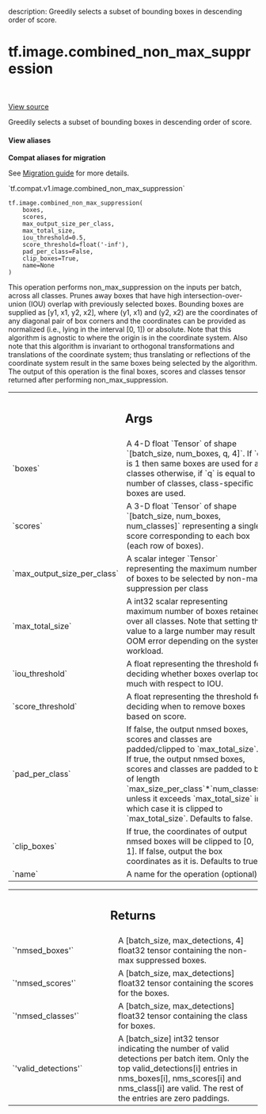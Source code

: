 description: Greedily selects a subset of bounding boxes in descending order of score.

<div itemscope itemtype="http://developers.google.com/ReferenceObject">
<meta itemprop="name" content="tf.image.combined_non_max_suppression" />
<meta itemprop="path" content="Stable" />
</div>

# tf.image.combined_non_max_suppression

<!-- Insert buttons and diff -->

<table class="tfo-notebook-buttons tfo-api nocontent" align="left">

</table>

<a target="_blank" class="external" href="/code/stable/tensorflow/python/ops/image_ops_impl.py">View source</a>



Greedily selects a subset of bounding boxes in descending order of score.


<section class="expandable">
  <h4 class="showalways">View aliases</h4>
  <p>
<b>Compat aliases for migration</b>
<p>See
<a href="https://www.tensorflow.org/guide/migrate">Migration guide</a> for
more details.</p>
<p>`tf.compat.v1.image.combined_non_max_suppression`</p>
</p>
</section>

<pre class="devsite-click-to-copy prettyprint lang-py tfo-signature-link">
<code>tf.image.combined_non_max_suppression(
    boxes,
    scores,
    max_output_size_per_class,
    max_total_size,
    iou_threshold=0.5,
    score_threshold=float(&#x27;-inf&#x27;),
    pad_per_class=False,
    clip_boxes=True,
    name=None
)
</code></pre>



<!-- Placeholder for "Used in" -->

This operation performs non_max_suppression on the inputs per batch, across
all classes.
Prunes away boxes that have high intersection-over-union (IOU) overlap
with previously selected boxes.  Bounding boxes are supplied as
[y1, x1, y2, x2], where (y1, x1) and (y2, x2) are the coordinates of any
diagonal pair of box corners and the coordinates can be provided as normalized
(i.e., lying in the interval [0, 1]) or absolute.  Note that this algorithm
is agnostic to where the origin is in the coordinate system. Also note that
this algorithm is invariant to orthogonal transformations and translations
of the coordinate system; thus translating or reflections of the coordinate
system result in the same boxes being selected by the algorithm.
The output of this operation is the final boxes, scores and classes tensor
returned after performing non_max_suppression.

<!-- Tabular view -->
 <table class="responsive fixed orange">
<colgroup><col width="214px"><col></colgroup>
<tr><th colspan="2"><h2 class="add-link">Args</h2></th></tr>

<tr>
<td>
`boxes`<a id="boxes"></a>
</td>
<td>
A 4-D float `Tensor` of shape `[batch_size, num_boxes, q, 4]`. If `q`
is 1 then same boxes are used for all classes otherwise, if `q` is equal
to number of classes, class-specific boxes are used.
</td>
</tr><tr>
<td>
`scores`<a id="scores"></a>
</td>
<td>
A 3-D float `Tensor` of shape `[batch_size, num_boxes, num_classes]`
representing a single score corresponding to each box (each row of boxes).
</td>
</tr><tr>
<td>
`max_output_size_per_class`<a id="max_output_size_per_class"></a>
</td>
<td>
A scalar integer `Tensor` representing the
maximum number of boxes to be selected by non-max suppression per class
</td>
</tr><tr>
<td>
`max_total_size`<a id="max_total_size"></a>
</td>
<td>
A int32 scalar representing maximum number of boxes retained
over all classes. Note that setting this value to a large number may
result in OOM error depending on the system workload.
</td>
</tr><tr>
<td>
`iou_threshold`<a id="iou_threshold"></a>
</td>
<td>
A float representing the threshold for deciding whether boxes
overlap too much with respect to IOU.
</td>
</tr><tr>
<td>
`score_threshold`<a id="score_threshold"></a>
</td>
<td>
A float representing the threshold for deciding when to
remove boxes based on score.
</td>
</tr><tr>
<td>
`pad_per_class`<a id="pad_per_class"></a>
</td>
<td>
If false, the output nmsed boxes, scores and classes are
padded/clipped to `max_total_size`. If true, the output nmsed boxes,
scores and classes are padded to be of length
`max_size_per_class`*`num_classes`, unless it exceeds `max_total_size` in
which case it is clipped to `max_total_size`. Defaults to false.
</td>
</tr><tr>
<td>
`clip_boxes`<a id="clip_boxes"></a>
</td>
<td>
If true, the coordinates of output nmsed boxes will be clipped
to [0, 1]. If false, output the box coordinates as it is. Defaults to
true.
</td>
</tr><tr>
<td>
`name`<a id="name"></a>
</td>
<td>
A name for the operation (optional).
</td>
</tr>
</table>



<!-- Tabular view -->
 <table class="responsive fixed orange">
<colgroup><col width="214px"><col></colgroup>
<tr><th colspan="2"><h2 class="add-link">Returns</h2></th></tr>

<tr>
<td>
`'nmsed_boxes'`<a id="'nmsed_boxes'"></a>
</td>
<td>
A [batch_size, max_detections, 4] float32 tensor
containing the non-max suppressed boxes.
</td>
</tr><tr>
<td>
`'nmsed_scores'`<a id="'nmsed_scores'"></a>
</td>
<td>
A [batch_size, max_detections] float32 tensor containing
the scores for the boxes.
</td>
</tr><tr>
<td>
`'nmsed_classes'`<a id="'nmsed_classes'"></a>
</td>
<td>
A [batch_size, max_detections] float32 tensor
containing the class for boxes.
</td>
</tr><tr>
<td>
`'valid_detections'`<a id="'valid_detections'"></a>
</td>
<td>
A [batch_size] int32 tensor indicating the number of
valid detections per batch item. Only the top valid_detections[i] entries
in nms_boxes[i], nms_scores[i] and nms_class[i] are valid. The rest of the
entries are zero paddings.
</td>
</tr>
</table>

